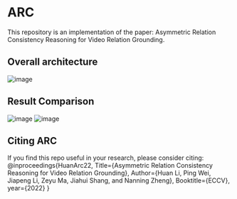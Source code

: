 # ARC
This repository is an implementation of the paper: Asymmetric Relation Consistency Reasoning for Video Relation Grounding.
## Overall architecture 
![image](https://user-images.githubusercontent.com/101247548/180008492-d48068e6-9aad-453b-a3f7-5eab3a78219d.png)
## Result Comparison 
![image](https://user-images.githubusercontent.com/101247548/180009020-9e043836-9c6e-4800-b41c-33c24ce922e3.png)
![image](https://user-images.githubusercontent.com/101247548/180009089-8b79e04f-a7a6-43db-9857-2645cf564f39.png)
## Citing ARC
If you find this repo useful in your research, please consider citing:  <br>
@inproceedings{HuanArc22,
    Title={Asymmetric Relation Consistency Reasoning for Video Relation Grounding},
    Author={Huan Li, Ping Wei, Jiapeng Li, Zeyu Ma, Jiahui Shang, and Nanning Zheng},
    Booktitle={ECCV},
    year={2022}
}
